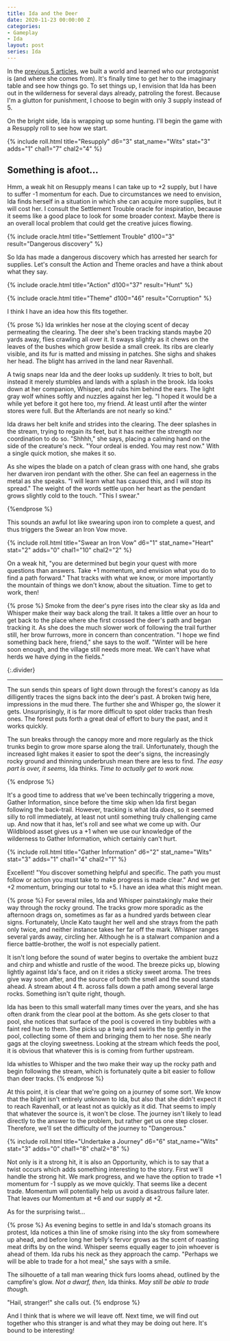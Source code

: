 ```yaml
---
title: Ida and the Deer
date: 2020-11-23 00:00:00 Z
categories:
- Gameplay
- Ida
layout: post
series: Ida
---
```


In the [previous 5 articles](#TOC), we built a world and learned who our protagonist is (and where she comes from).
It's finally time to get her to the imaginary table and see how things go.
To set things up, I envision that Ida has been out in the wilderness for several days already, patroling the forest.
Because I'm a glutton for punishment, I choose to begin with only 3 supply instead of 5.

On the bright side, Ida is wrapping up some hunting. I'll begin the game with a Resupply roll to see how we start.

{% include roll.html
    title="Resupply"
    d6="3"
    stat_name="Wits"
    stat="3"
    adds="1"
    chal1="7"
    chal2="4"
 %}

## Something is afoot...

Hmm, a weak hit on Resupply means I can take up to +2 supply, but I have to suffer -1 momentum for each.
Due to circumstances we need to envision, Ida finds herself in a situation in which she can acquire more supplies,
but it will cost her.
I consult the Settlement Trouble oracle for inspiration, because it seems like a good place to look for some broader context.
Maybe there is an overall local problem that could get the creative juices flowing.

{% include oracle.html
    title="Settlement Trouble"
    d100="3"
    result="Dangerous discovery"
    %}

So Ida has made a dangerous discovery which has arrested her search for supplies.
Let's consult the Action and Theme oracles and have a think about what they say.

{% include oracle.html
    title="Action"
    d100="37"
    result="Hunt"
    %}

{% include oracle.html
    title="Theme"
    d100="46"
    result="Corruption"
    %}

I think I have an idea how this fits together.

{% prose %}
  Ida wrinkles her nose at the cloying scent of decay permeating the clearing.
  The deer she's been tracking stands maybe 20 yards away, flies crawling all over it.
  It sways slightly as it chews on the leaves of the bushes which grow beside a small creek.
  Its ribs are clearly visible, and its fur is matted and missing in patches. She sighs and shakes her head.
  The blight has arrived in the land near Ravenhall.

  A twig snaps near Ida and the deer looks up suddenly.
  It tries to bolt, but instead it merely stumbles and lands with a splash in the brook.
  Ida looks down at her companion, Whisper, and rubs him behind the ears.
  The light gray wolf whines softly and nuzzles against her leg.
  "I hoped it would be a while yet before it got here too, my friend.
  At least until after the winter stores were full.
  But the Afterlands are not nearly so kind."

  Ida draws her belt knife and strides into the clearing.
  The deer splashes in the stream, trying to regain its feet, but it has neither the strength nor coordination to do so.
  "Shhhh," she says, placing a calming hand on the side of the creature's neck.
  "Your ordeal is ended. You may rest now."
  With a single quick motion, she makes it so.

  As she wipes the blade on a patch of clean grass with one hand, she grabs her dwarven iron pendant with the other.
  She can feel an eagerness in the metal as she speaks.
  "I will learn what has caused this, and I will stop its spread."
  The weight of the words settle upon her heart as the pendant grows slightly cold to the touch.
  "This I swear."

{%endprose %}

This sounds an awful lot like swearing upon iron to complete a quest, and thus triggers the Swear an Iron Vow move.

{% include roll.html
    title="Swear an Iron Vow"
    d6="1"
    stat_name="Heart"
    stat="2"
    adds="0"
    chal1="10"
    chal2="2"
 %}

On a weak hit, "you are determined but begin your quest with more questions than answers.
Take +1 momentum, and envision what you do to find a path forward."
That tracks with what we know, or more importantly the mountain of things we don't know, about the situation.
Time to get to work, then!

{% prose %}
  Smoke from the deer's pyre rises into the clear sky as Ida and Whisper make their way back along the trail.
  It takes a little over an hour to get back to the place where she first crossed the deer's path and began tracking it.
  As she does the much slower work of following the trail further still, her brow furrows, more in concern than concentration.
  "I hope we find something back here, friend," she says to the wolf.
  "Winter will be here soon enough, and the village still needs more meat.
  We can't have what herds we have dying in the fields."

  {:.divider}
  - - - - -

  The sun sends thin spears of light down through the forest's canopy as Ida dilligently traces the signs back into the deer's past.
  A broken twig here, impressions in the mud there.
  The further she and Whisper go, the slower it gets.
  Unsurprisingly, it is far more difficult to spot older tracks than fresh ones.
  The forest puts forth a great deal of effort to bury the past, and it works quickly.

  The sun breaks through the canopy more and more regularly as the thick trunks begin to grow more sparse along the trail.
  Unfortunately, though the increased light makes it easier to spot the deer's signs,
  the increasingly rocky ground and thinning underbrush mean there are less to find.
  _The easy part is over, it seems,_ Ida thinks. _Time to actually get to work now._

{% endprose %}

It's a good time to address that we've been techincally triggering a move, Gather Information,
since before the time skip when Ida first began following the back-trail.
However, tracking is what Ida _does_, so it seemed silly to roll immediately, at least not until something truly
challenging came up.
And now that it has, let's roll and see what we come up with.
Our Wildblood asset gives us a +1 when we use our knowledge of the wilderness to Gather Information,
which certainly can't hurt.

{% include roll.html
    title="Gather Information"
    d6="2"
    stat_name="Wits"
    stat="3"
    adds="1"
    chal1="4"
    chal2="1"
%}
 
Excellent! "You discover something helpful and specific.
The path you must follow or action you must take to make progress is made clear."
And we get +2 momentum, bringing our total to +5.
I have an idea what this might mean.

{% prose %}
  For several miles, Ida and Whisper painstakingly make their way through the rocky ground.
  The tracks grow more sporadic as the afternoon drags on, sometimes as far as a hundred yards between clear signs.
  Fortunately, Uncle Kato taught her well and she strays from the path only twice, and neither instance takes her far off the mark.
  Whisper ranges several yards away, circling her.
  Although he is a stalwart companion and a fierce battle-brother, the wolf is not especially patient.

  It isn't long before the sound of water begins to overtake the ambient buzz and chirp and whistle and rustle of the wood.
  The breeze picks up, blowing lightly against Ida's face, and on it rides a sticky sweet aroma.
  The trees give way soon after, and the source of both the smell and the sound stands ahead.
  A stream about 4 ft. across falls down a path among several large rocks.
  Something isn't quite right, though.

  Ida has been to this small waterfall many times over the years, and she has often drank from the clear pool at the bottom.
  As she gets closer to that pool, she notices that surface of the pool is covered in tiny bubbles with a faint red hue to them.
  She picks up a twig and swirls the tip gently in the pool, collecting some of them and bringing them to her nose.
  She nearly gags at the cloying sweetness.
  Looking at the stream which feeds the pool, it is obvious that whatever this is is coming from further upstream.

  Ida whistles to Whisper and the two make their way up the rocky path and begin following the stream, which is fortunately quite a bit easier to follow than deer tracks.
{% endprose %}

At this point, it is clear that we're going on a journey of some sort.
We know that the blight isn't entirely unknown to Ida, but also that she didn't expect it to reach Ravenhall, or at least not as quickly as it did.
That seems to imply that whatever the source is, it won't be close.
The journey isn't likely to lead directly to the answer to the problem, but rather get us one step closer.
Therefore, we'll set the difficulty of the journey to "Dangerous."

{% include roll.html
    title="Undertake a Journey"
    d6="6"
    stat_name="Wits"
    stat="3"
    adds="0"
    chal1="8"
    chal2="8"
%}

Not only is it a strong hit, it is also an Opportunity, which is to say that a twist occurs which adds something interesting to the story.
First we'll handle the strong hit.
We mark progress, and we have the option to trade +1 momentum for -1 supply as we move quickly.
That seems like a decent trade.
Momentum will potentially help us avoid a disastrous failure later.
That leaves our Momentum at +6 and our supply at +2.

As for the surprising twist...

{% prose %}
  As evening begins to settle in and Ida's stomach groans its protest,
  Ida notices a thin line of smoke rising into the sky from somewhere up ahead,
  and before long her belly's fervor grows as the scent of roasting meat drifts by on the wind.
  Whisper seems equally eager to join whoever is ahead of them.
  Ida rubs his neck as they approach the camp.
  "Perhaps we will be able to trade for a hot meal," she says with a smile.

  The silhouette of a tall man wearing thick furs looms ahead, outlined by the campfire's glow.
  _Not a dwarf, then,_ Ida thinks. _May still be able to trade though._

  "Hail, stranger!" she calls out.
{% endprose %}

And I think that is where we will leave off.
Next time, we will find out together who this stranger is and what they may be doing out here.
It's bound to be interesting!